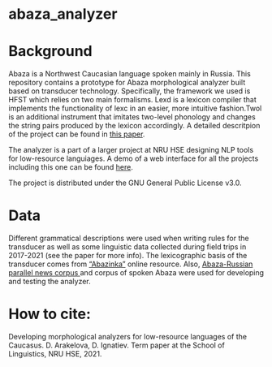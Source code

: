 # abaza_analyzer

# Background
Abaza is a Northwest Caucasian language spoken mainly in Russia. This repository contains a prototype for Abaza morphological analyzer built based on transducer technology. Specifically, the framework we used is HFST which relies on two main formalisms. Lexd is a lexicon compiler that implements the functionality of lexc in an easier, more intuitive fashion.Twol is an additional instrument that imitates two-level phonology and changes the string pairs produced by the lexicon accordingly. A detailed descritpion of the project can be found in [this paper](https://docs.google.com/document/d/1-jmHmJKq803GnBjPasgo-X8pdjsX88qaX1eYLcp17Og/edit#heading=h.qh6q32f1bcbj). 

The analyzer is a part of a larger project at NRU HSE designing NLP tools for low-resource languiages. A demo of a web interface for all the projects including this one can be found [here](http://87.247.157.119:5000/parsers).

The project is distributed under the GNU General Public License v3.0.

# Data
Different grammatical descriptions were used when writing rules for the transducer as well as some linguistic data collected during field trips in 2017-2021 (see the paper for more info). The lexicographic basis of the transducer comes from [“Abazinka”](http://www.abazinka.ru) online resource. Also, [Abaza-Russian parallel news corpus ](https://linghub.ru/abaza_rus_corpus/search) and corpus of spoken Abaza were used for developing and testing the analyzer.


# How to cite:
Developing morphological analyzers for low-resource languages of the Caucasus. D. Arakelova, D. Ignatiev. Term paper at the School of Linguistics, NRU HSE, 2021.
